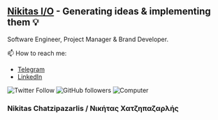 ## [Nikitas I/O](https://nikitas.io) - Generating ideas & implementing them 💡
Software Engineer, Project Manager & Brand Developer. 


📫 How to reach me:
- [Telegram](https://t.me/nikitas_io)
- [LinkedIn](https://www.linkedin.com/in/nikitas-io/)

![Twitter Follow](https://img.shields.io/twitter/follow/nikitas_io?label=Twitter&style=social)
![GitHub followers](https://img.shields.io/github/followers/nikitas-io?label=Github&style=social)
![Computer](https://user-images.githubusercontent.com/22666742/117654012-d9621e00-b19d-11eb-8e3c-c1a03c13acfb.gif)
### Nikitas Chatzipazarlis / Νικήτας Χατζηπαζαρλής






<!--
**Nikitas-io/Nikitas-io** is a ✨ _special_ ✨ repository because its `README.md` (this file) appears on your GitHub profile.

Here are some ideas to get you started:

- 🔭 I’m currently working on ...
- 🌱 I’m currently learning ...
- 👯 I’m looking to collaborate on ...
- 🤔 I’m looking for help with ...
- 💬 Ask me about ...
- 📫 How to reach me: ...
- 😄 Pronouns: ...
- ⚡ Fun fact: ...
-->
